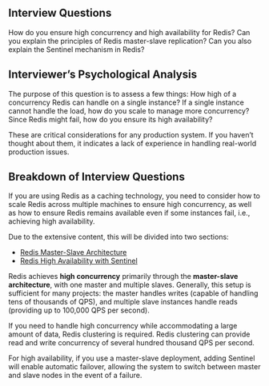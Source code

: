 ## Interview Questions

How do you ensure high concurrency and high availability for Redis? Can you explain the principles of Redis master-slave replication? Can you also explain the Sentinel mechanism in Redis?

## Interviewer’s Psychological Analysis

The purpose of this question is to assess a few things: How high of a concurrency Redis can handle on a single instance? If a single instance cannot handle the load, how do you scale to manage more concurrency? Since Redis might fail, how do you ensure its high availability?

These are critical considerations for any production system. If you haven’t thought about them, it indicates a lack of experience in handling real-world production issues.

## Breakdown of Interview Questions

If you are using Redis as a caching technology, you need to consider how to scale Redis across multiple machines to ensure high concurrency, as well as how to ensure Redis remains available even if some instances fail, i.e., achieving high availability.

Due to the extensive content, this will be divided into two sections:

- [Redis Master-Slave Architecture](/docs/high-concurrency/redis-master-slave.md)
- [Redis High Availability with Sentinel](/docs/high-concurrency/redis-sentinel.md)

Redis achieves **high concurrency** primarily through the **master-slave architecture**, with one master and multiple slaves. Generally, this setup is sufficient for many projects: the master handles writes (capable of handling tens of thousands of QPS), and multiple slave instances handle reads (providing up to 100,000 QPS per second).

If you need to handle high concurrency while accommodating a large amount of data, Redis clustering is required. Redis clustering can provide read and write concurrency of several hundred thousand QPS per second.

For high availability, if you use a master-slave deployment, adding Sentinel will enable automatic failover, allowing the system to switch between master and slave nodes in the event of a failure.
